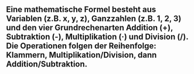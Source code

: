 ## Eine mathematische Formel besteht aus Variablen (z.B. x, y, z), Ganzzahlen (z.B. 1, 2, 3) und den vier Grundrechenarten Addition (+), Subtraktion (-), Multiplikation (·) und Division (/). Die Operationen folgen der Reihenfolge: Klammern, Multiplikation/Division, dann Addition/Subtraktion.